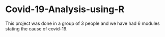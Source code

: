 # Covid-19-Analysis-using-R
This project was done in a group of 3 people and we have had 6 modules stating the cause of covid-19.
